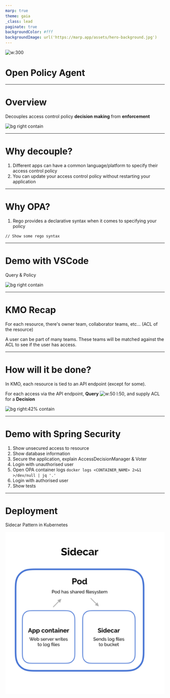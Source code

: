 ```yaml
---
marp: true
theme: gaia
_class: lead
paginate: true
backgroundColor: #fff
backgroundImage: url('https://marp.app/assets/hero-background.jpg')
---
```


![w:300](https://d33wubrfki0l68.cloudfront.net/5305a470ca0260247560b4f94daf68ed62d4a514/85ceb/img/logos/opa-no-text-color.png)

# **Open Policy Agent**
---
# Overview
Decouples access control policy **decision making** from **enforcement** 

![bg right contain](https://d33wubrfki0l68.cloudfront.net/b394f524e15a67457b85fdfeed02ff3f2764eb9e/6ac2b/docs/latest/images/opa-service.svg)

---
# Why decouple?
1. Different apps can have a common language/platform to specify their access control policy
1. You can update your access control policy without restarting your application
---
# Why OPA?
1. Rego provides a declarative syntax when it comes to specifying your policy

```
// Show some rego syntax
```
---
# Demo with VSCode
Query & Policy 

![bg right contain](https://d33wubrfki0l68.cloudfront.net/b394f524e15a67457b85fdfeed02ff3f2764eb9e/6ac2b/docs/latest/images/opa-service.svg)

---
# KMO Recap
For each resource, there's owner team, collaborator teams, etc... (ACL of the resource)

A user can be part of many teams. These teams will be matched against the ACL to see if the user has access.

---
# How will it be done?
In KMO, each resource is tied to an API endpoint (except for some). 

For each access via the API endpoint, **Query** ![w:50 l:50](https://d33wubrfki0l68.cloudfront.net/5305a470ca0260247560b4f94daf68ed62d4a514/85ceb/img/logos/opa-no-text-color.png), and supply ACL for a **Decision** 

![bg right:42% contain](https://d33wubrfki0l68.cloudfront.net/b394f524e15a67457b85fdfeed02ff3f2764eb9e/6ac2b/docs/latest/images/opa-service.svg)

--- 
# Demo with Spring Security
1. Show unsecured access to resource
1. Show database information
1. Secure the application, explain AccessDecisionManager & Voter
1. Login with unauthorised user
1. Open OPA container logs 
`docker logs <CONTAINER_NAME> 2>&1 >/dev/null | jq '.'`
1. Login with authorised user
1. Show tests

---
# Deployment
Sidecar Pattern in Kubernetes

![w:425](./sidecar.png)